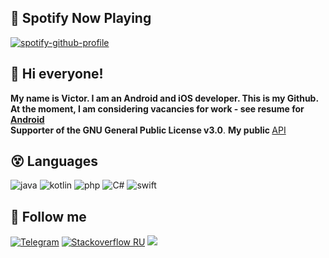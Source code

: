 ## 🎵 Spotify Now Playing

[![spotify-github-profile](https://spotify-github-profile.vercel.app/api/view?uid=i84tzwcrtemtooed617u5jlqc&cover_image=true&theme=novatorem)](https://github.com/kittinan/spotify-github-profile)

## 👋 Hi everyone! 
<b>My name is Victor. I am an Android and iOS developer. This is my Github.<br>
At the moment, I am considering vacancies for work - see resume for <a href="https://cord-attraction-899.notion.site/Resume-9c591d0061cb40ab899cb87e520387da">Android</a><br></b>
<b>Supporter of the GNU General Public License v3.0</b>. <b>My public </b><a href="https://github.com/kotleni/kotleni/blob/master/API.md">API</a><br>

## 😵 Languages 

![java](https://img.shields.io/badge/-Java-070c0f?style=for-the-badge)
![kotlin](https://img.shields.io/badge/-Kotlin-070c0f?style=for-the-badge)
![php](https://img.shields.io/badge/-PHP-070c0f?style=for-the-badge)
![C#](https://img.shields.io/badge/-C-070c0f?style=for-the-badge)
![swift](https://img.shields.io/badge/-Swift-070c0f?style=for-the-badge)

## 🥳 Follow me

[![Telegram](https://img.shields.io/badge/-Telegram-070c0f?style=for-the-badge)](https://t.me/kotleni)
[![Stackoverflow RU](https://img.shields.io/badge/-Stackoverflow-070c0f?style=for-the-badge)](https://ru.stackoverflow.com/users/296757/kotleni)
<a href="https://raw.githubusercontent.com/kotleni/kotleni/master/gmail.md"><img src="https://img.shields.io/badge/-GMAIL-070c0f?style=for-the-badge"/></a>

<!-- 🤡: hello, how are you? -->
